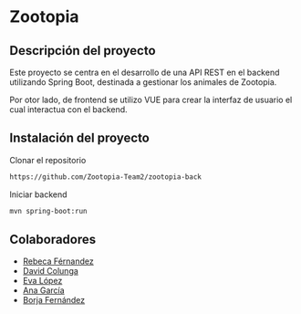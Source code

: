 # Zootopia

## Descripción del proyecto

Este proyecto se centra en el desarrollo de una API REST en el backend utilizando Spring Boot, destinada a gestionar los animales de Zootopia.

Por otor lado, de frontend se utilizo VUE para crear la interfaz de usuario el cual interactua con el backend.


## Instalación del proyecto

Clonar el repositorio

```sh
https://github.com/Zootopia-Team2/zootopia-back
```
Iniciar backend

```sh
mvn spring-boot:run
```

## Colaboradores

- [Rebeca Férnandez](https://github.com/RebecaMFep)
- [David Colunga](https://github.com/Colunga-D)
- [Eva López](https://github.com/EvaMLopez)
- [Ana García](https://github.com/anagarlopez)
- [Borja Fernández](https://github.com/BarmanDev)

